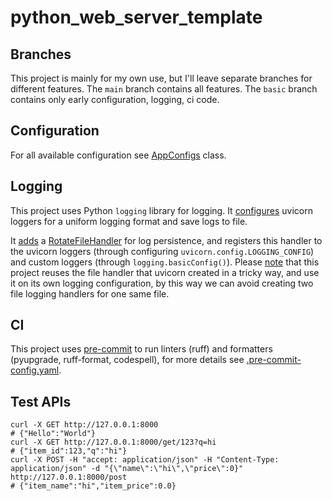 # python_web_server_template

## Branches

This project is mainly for my own use, but I'll leave separate branches for different features.
The `main` branch contains all features.
The `basic` branch contains only early configuration, logging, ci code.

## Configuration

For all available configuration see [AppConfigs](/app/config/__init__.py) class.

## Logging

This project uses Python `logging` library for logging.
It [configures](/app/main.py) uvicorn loggers for a uniform logging format and save logs to file.

It [adds](/app/config/log_config.py) a [RotateFileHandler](https://docs.python.org/3/library/logging.handlers.html#logging.handlers.RotatingFileHandler) for log persistence,
and registers this handler to the uvicorn loggers (through configuring `uvicorn.config.LOGGING_CONFIG`) and custom loggers (through `logging.basicConfig()`).
Please [note](/app/config/log_config.py) that this project reuses the file handler that uvicorn created in a tricky way,
and use it on its own logging configuration,
by this way we can avoid creating two file logging handlers for one same file.

## CI

This project uses [pre-commit](https://pre-commit.com/) to run linters (ruff) and formatters (pyupgrade, ruff-format, codespell),
for more details see [.pre-commit-config.yaml](.pre-commit-config.yaml).

## Test APIs

```shell
curl -X GET http://127.0.0.1:8000
# {"Hello":"World"}
curl -X GET http://127.0.0.1:8000/get/123?q=hi
# {"item_id":123,"q":"hi"}
curl -X POST -H "accept: application/json" -H "Content-Type: application/json" -d "{\"name\":\"hi\",\"price\":0}" http://127.0.0.1:8000/post
# {"item_name":"hi","item_price":0.0}
```